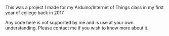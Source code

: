 This was a project I made for my Arduino/Internet of Things class in my first year of college back in 2017. 

Any code here is not supported by me and is use at your own understanding. Please contact me if you wish to know more about it.
